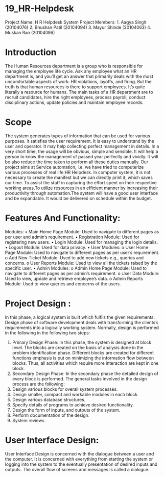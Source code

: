 # 19_HR-Helpdesk
Project Name: H R Helpdesk System
Project Members: 1. Aagya Singh (20104076)
                 2. Bhushan Patil (20104094)
                 3. Mayur Shinde (20104063)
                 4. Muskan Rao (20104096)
# Introduction
The Human Resources department is a group who is responsible for managing the employee life 
cycle.
Ask any employee what an HR department is, and you’ll get an answer that primarily deals with 
the most uncomfortable aspects of work: HR violations, layoffs, and firing. But the truth is that 
human resources is there to support employees. It’s quite literally a resource for humans. 
The main tasks of a HR department are to recruit candidates, hire the right employees, process 
payroll, conduct disciplinary actions, update policies and maintain employee records.
# Scope 
The system generates types of information that can be used for various purposes. It 
satisfies the user requirement. It is easy to understand by the user and operator. It 
may help collecting perfect management in details. In a very short time, the usage will be 
obvious, simple and sensible. It will help a person to know the management of passed 
year perfectly and vividly. It will be also reduce the time taken to perform all these duties 
manually.
Our project aims at Service automation, i.e. we have tried to computerize various 
processes of real life HR Helpdesk. In computer system, it is not necessary to create the 
manifest but we can directly print it, which saves our time.
To assist the staff in capturing the effort spent on their respective working areas.To 
utilize resources in an efficient manner by increasing their productivity through 
automation.The system will have a good user interface and be expandable. It would be 
delivered on schedule within the budget.
# Features And Functionality:
  Modules:
• Main Home Page Module: Used to navigate to different pages as per user and admin’s 
  requirement.
• Registration Module: Used for registering new users.
• Login Module: Used for managing the login details.
• Logout Module: Used for data privacy.
• User Modules:
  o User Home Page Module: Used to navigate to different pages as per user’s requirement.
  o Add New Ticket Module: Used to add new tickets e.g., queries and concerns. 
  o User Reports Module: Used to view all the tickets raised by the specific user.
• Admin Modules:
  o Admin Home Page Module: Used to navigate to different pages as per admin’s 
    requirement.
  o User Data Module: Used to view, update and retrieve employee’s data.
  o Admin Reports Module: Used to view queries and concerns of the users.
# Project Design :
In this phase, a logical system is built which fulfils the given requirements. Design phase of
software development deals with transforming the clients’s requirements into a logically working
system. Normally, design is performed in the following in the following two steps:
1. Primary Design Phase:
In this phase, the system is designed at block level. The blocks are created on the basis of
analysis done in the problem identification phase. Different blocks are created for different
functions emphasis is put on minimizing the information flow between blocks.
Thus, all activities which require more interaction are kept in
one block.
2. Secondary Design Phase:
In the secondary phase the detailed design of every block is performed.
The general tasks involved in the design process are the following:
1. Design various blocks for overall system processes.
2. Design smaller, compact and workable modules in each block.
3. Design various database structures.
4. Specify details of programs to achieve desired functionality.
5. Design the form of inputs, and outputs of the system.
6. Perform documentation of the design.
7. System reviews.
# User Interface Design:
User Interface Design is concerned with the dialogue between a user and the computer. It
is concerned with everything from starting the system or logging into the system to the eventually 
presentation of desired inputs and outputs. The overall flow of screens and messages is called a
dialogue.
